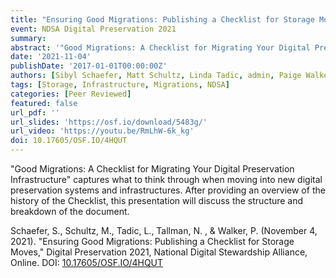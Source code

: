 ```yaml
---
title: "Ensuring Good Migrations: Publishing a Checklist for Storage Moves"
event: NDSA Digital Preservation 2021
summary:
abstract: '"Good Migrations: A Checklist for Migrating Your Digital Preservation Infrastructure" captures what to think through when moving into new digital preservation systems and infrastructures. After providing an overview of the history of the Checklist, this presentation will discuss the structure and breakdown of the document.'
date: '2021-11-04'
publishDate: '2017-01-01T00:00:00Z'
authors: [Sibyl Schaefer, Matt Schultz, Linda Tadic, admin, Paige Walker]
tags: [Storage, Infrastructure, Migrations, NDSA]
categories: [Peer Reviewed]
featured: false
url_pdf: ''
url_slides: 'https://osf.io/download/5483g/'
url_video: 'https://youtu.be/RmLhW-6k_kg'
doi: 10.17605/OSF.IO/4HQUT
---
```

"Good Migrations: A Checklist for Migrating Your Digital Preservation Infrastructure" captures what to think through when moving into new digital preservation systems and infrastructures. After providing an overview of the history of the Checklist, this presentation will discuss the structure and breakdown of the document.

Schaefer, S., Schultz, M., Tadic, L., Tallman, N. , & Walker, P. (November 4, 2021). "Ensuring Good Migrations: Publishing a Checklist for Storage Moves," Digital Preservation 2021, National Digital Stewardship Alliance, Online. DOI: [10.17605/OSF.IO/4HQUT](https://doi.org/10.17605/OSF.IO/4HQUT)